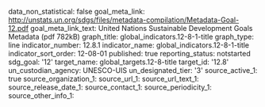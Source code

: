 data_non_statistical: false
goal_meta_link: http://unstats.un.org/sdgs/files/metadata-compilation/Metadata-Goal-12.pdf
goal_meta_link_text: United Nations Sustainable Development Goals Metadata (pdf 782kB)
graph_title: global_indicators.12-8-1-title
graph_type: line
indicator_number: 12.8.1
indicator_name: global_indicators.12-8-1-title
indicator_sort_order: 12-08-01
published: true
reporting_status: notstarted
sdg_goal: '12'
target_name: global_targets.12-8-title
target_id: '12.8'
un_custodian_agency: UNESCO-UIS
un_designated_tier: '3'
source_active_1: true
source_organization_1: 
source_url_1: 
source_url_text_1: 
source_release_date_1: 
source_contact_1: 
source_periodicity_1: 
source_other_info_1: 